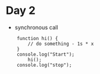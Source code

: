 # Day 2

- synchronous call 
```
    function hi() {
        // do something - 1s * x 
    }
    console.log("Start"); 
        hi();
    console.log("stop"); 
```
